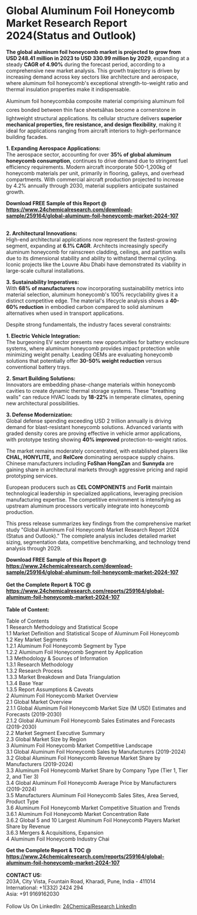 <h1>Global Aluminum Foil Honeycomb Market Research Report 2024(Status and Outlook)</h1><p><strong>The global aluminum foil honeycomb market is projected to grow from USD 248.41 million in 2023 to USD 330.99 million by 2029</strong>, expanding at a steady <strong>CAGR of 4.90%</strong> during the forecast period, according to a comprehensive new market analysis. This growth trajectory is driven by increasing demand across key sectors like architecture and aerospace, where aluminum foil honeycomb's exceptional strength-to-weight ratio and thermal insulation properties make it indispensable.</p><p>Aluminum foil honeycombâa composite material comprising aluminum foil cores bonded between thin face sheetsâhas become a cornerstone in lightweight structural applications. Its cellular structure delivers <strong>superior mechanical properties, fire resistance, and design flexibility</strong>, making it ideal for applications ranging from aircraft interiors to high-performance building facades.</p><p><strong>1. Expanding Aerospace Applications:</strong><br>
The aerospace sector, accounting for over <strong>35% of global aluminum honeycomb consumption</strong>, continues to drive demand due to stringent fuel efficiency requirements. Modern aircraft incorporate 500-1,200kg of honeycomb materials per unit, primarily in flooring, galleys, and overhead compartments. With commercial aircraft production projected to increase by 4.2% annually through 2030, material suppliers anticipate sustained growth.</p><div><b>Download FREE Sample of this Report @ 
            <a href="https://www.24chemicalresearch.com/download-sample/259164/global-aluminum-foil-honeycomb-market-2024-107">
            https://www.24chemicalresearch.com/download-sample/259164/global-aluminum-foil-honeycomb-market-2024-107</a></b></div><br><p><strong>2. Architectural Innovations:</strong><br>
High-end architectural applications now represent the fastest-growing segment, expanding at <strong>6.1% CAGR</strong>. Architects increasingly specify aluminum honeycomb for rainscreen cladding, ceilings, and partition walls due to its dimensional stability and ability to withstand thermal cycling. Iconic projects like the Louvre Abu Dhabi have demonstrated its viability in large-scale cultural installations.</p><p><strong>3. Sustainability Imperatives:</strong><br>
With <strong>68% of manufacturers</strong> now incorporating sustainability metrics into material selection, aluminum honeycomb's 100% recyclability gives it a distinct competitive edge. The material's lifecycle analysis shows a <strong>40-60% reduction</strong> in embodied carbon compared to solid aluminum alternatives when used in transport applications.</p><p>Despite strong fundamentals, the industry faces several constraints:</p><p><strong>1. Electric Vehicle Integration:</strong><br>
The burgeoning EV sector presents new opportunities for battery enclosure systems, where aluminum honeycomb provides impact protection while minimizing weight penalty. Leading OEMs are evaluating honeycomb solutions that potentially offer <strong>30-50% weight reduction</strong> versus conventional battery trays.</p><p><strong>2. Smart Building Solutions:</strong><br>
Innovators are embedding phase-change materials within honeycomb cavities to create dynamic thermal storage systems. These "breathing walls" can reduce HVAC loads by <strong>18-22%</strong> in temperate climates, opening new architectural possibilities.</p><p><strong>3. Defense Modernization:</strong><br>
Global defense spending exceeding USD 2 trillion annually is driving demand for blast-resistant honeycomb solutions. Advanced variants with graded density cores are proving effective in vehicle armor applications, with prototype testing showing <strong>40% improved</strong> protection-to-weight ratios.</p><p>The market remains moderately concentrated, with established players like <strong>CHAL, HONYLITE,</strong> and <strong>RelCore</strong> dominating aerospace supply chains. Chinese manufacturers including <strong>FoShan HongZan</strong> and <strong>Sunnyda</strong> are gaining share in architectural markets through aggressive pricing and rapid prototyping services.</p><p>European producers such as <strong>CEL COMPONENTS</strong> and <strong>Forlit</strong> maintain technological leadership in specialized applications, leveraging precision manufacturing expertise. The competitive environment is intensifying as upstream aluminum processors vertically integrate into honeycomb production.</p><p>This press release summarizes key findings from the comprehensive market study "Global Aluminum Foil Honeycomb Market Research Report 2024 (Status and Outlook)." The complete analysis includes detailed market sizing, segmentation data, competitive benchmarking, and technology trend analysis through 2029.</p><div><b>Download FREE Sample of this Report @ 
            <a href="https://www.24chemicalresearch.com/download-sample/259164/global-aluminum-foil-honeycomb-market-2024-107">
            https://www.24chemicalresearch.com/download-sample/259164/global-aluminum-foil-honeycomb-market-2024-107</a></b></div><br><div><b>Get the Complete Report & TOC @ 
            <a href="https://www.24chemicalresearch.com/reports/259164/global-aluminum-foil-honeycomb-market-2024-107">
            https://www.24chemicalresearch.com/reports/259164/global-aluminum-foil-honeycomb-market-2024-107</a></b></div><br>
            <b>Table of Content:</b><p>Table of Contents<br />
1 Research Methodology and Statistical Scope<br />
1.1 Market Definition and Statistical Scope of Aluminum Foil Honeycomb<br />
1.2 Key Market Segments<br />
1.2.1 Aluminum Foil Honeycomb Segment by Type<br />
1.2.2 Aluminum Foil Honeycomb Segment by Application<br />
1.3 Methodology & Sources of Information<br />
1.3.1 Research Methodology<br />
1.3.2 Research Process<br />
1.3.3 Market Breakdown and Data Triangulation<br />
1.3.4 Base Year<br />
1.3.5 Report Assumptions & Caveats<br />
2 Aluminum Foil Honeycomb Market Overview<br />
2.1 Global Market Overview<br />
2.1.1 Global Aluminum Foil Honeycomb Market Size (M USD) Estimates and Forecasts (2019-2030)<br />
2.1.2 Global Aluminum Foil Honeycomb Sales Estimates and Forecasts (2019-2030)<br />
2.2 Market Segment Executive Summary<br />
2.3 Global Market Size by Region<br />
3 Aluminum Foil Honeycomb Market Competitive Landscape<br />
3.1 Global Aluminum Foil Honeycomb Sales by Manufacturers (2019-2024)<br />
3.2 Global Aluminum Foil Honeycomb Revenue Market Share by Manufacturers (2019-2024)<br />
3.3 Aluminum Foil Honeycomb Market Share by Company Type (Tier 1, Tier 2, and Tier 3)<br />
3.4 Global Aluminum Foil Honeycomb Average Price by Manufacturers (2019-2024)<br />
3.5 Manufacturers Aluminum Foil Honeycomb Sales Sites, Area Served, Product Type<br />
3.6 Aluminum Foil Honeycomb Market Competitive Situation and Trends<br />
3.6.1 Aluminum Foil Honeycomb Market Concentration Rate<br />
3.6.2 Global 5 and 10 Largest Aluminum Foil Honeycomb Players Market Share by Revenue<br />
3.6.3 Mergers & Acquisitions, Expansion<br />
4 Aluminum Foil Honeycomb Industry Chai</p><div><b>Get the Complete Report & TOC @ 
            <a href="https://www.24chemicalresearch.com/reports/259164/global-aluminum-foil-honeycomb-market-2024-107">
            https://www.24chemicalresearch.com/reports/259164/global-aluminum-foil-honeycomb-market-2024-107</a></b></div><br><b>CONTACT US:</b><br>
            203A, City Vista, Fountain Road, Kharadi, Pune, India - 411014<br>
            International: +1(332) 2424 294<br>
            Asia: +91 9169162030 <br><br>
            Follow Us On LinkedIn: <a href="https://www.linkedin.com/company/24chemicalresearch/">24ChemicalResearch LinkedIn</a>